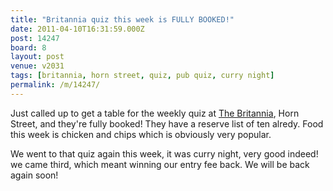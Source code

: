 ```yaml
---
title: "Britannia quiz this week is FULLY BOOKED!"
date: 2011-04-10T16:31:59.000Z
post: 14247
board: 8
layout: post
venue: v2031
tags: [britannia, horn street, quiz, pub quiz, curry night]
permalink: /m/14247/
---
```

Just called up to get a table for the weekly quiz at <a href="/wiki/britannia">The Britannia</a>, Horn Street, and they're fully booked! They have a reserve list of ten alredy. Food this week is chicken and chips which is obviously very popular.

We went to that quiz again this week, it was curry night, very good indeed! we came third, which meant winning our entry fee back. We will be back again soon!
